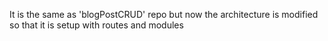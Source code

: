 It is the same as 'blogPostCRUD' repo but now the architecture is modified so that it is setup with routes and modules
